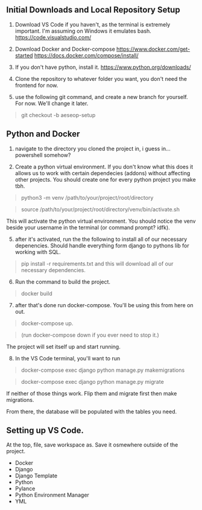 ## Initial Downloads and Local Repository Setup
1. Download VS Code if you haven't, as the terminal is extremely important. I'm assuming on Windows it emulates bash.
https://code.visualstudio.com/

2. Download Docker and Docker-compose
https://www.docker.com/get-started
https://docs.docker.com/compose/install/

3. If you don't have python, install it.
https://www.python.org/downloads/

4. Clone the repository to whatever folder you want, you don't need the frontend for now.

5. use the following git command, and create a new branch for yourself. For now. We'll change it later.

> git checkout -b aeseop-setup

## Python and Docker
1. navigate to the directory you cloned the project in, i guess in... powershell somehow?

2. Create a python virtual environment. If you don't know what this does it allows us to work with certain dependecies (addons) without affecting other projects. You should create one for every python project you make tbh.

> python3 -m venv /path/to/your/project/root/directory

> source /path/to/your/project/root/directory/venv/bin/activate.sh

This will activate the python virtual environment. You should notice the venv beside your username in the terminal (or command prompt? idfk).

5. after it's activated, run the the following to install all of our necessary depenencies. Should handle everything form django to pythons lib for working with SQL.

> pip install -r requirements.txt and this will download all of our necessary dependencies.

6. Run the command to build the project.

> docker build

7. after that's done run docker-compose. You'll be using this from here on out.

> docker-compose up.

> (run docker-compose down if you ever need to stop it.)

The project will set itself up and start running.

8. In the VS Code terminal, you'll want to run

> docker-compose exec django python manage.py makemigrations

> docker-compose exec django python manage.py migrate

If neither of those things work. Flip them and migrate first then make migrations.

From there, the database will be populated with the tables you need.


## Setting up VS Code.
At the top, file, save workspace as. Save it osmewhere outside of the project.

* Docker
* Django
* Django Template
* Python
* Pylance
* Python Environment Manager
* YML
